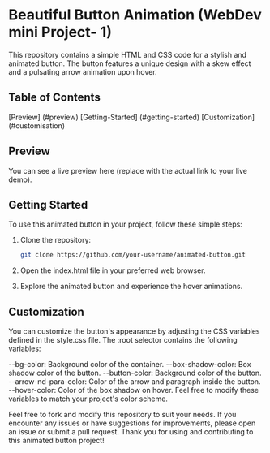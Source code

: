 # Beautiful Button Animation (WebDev mini Project- 1)

This repository contains a simple HTML and CSS code for a stylish and animated button. The button features a unique design with a skew effect and a pulsating arrow animation upon hover.

## Table of Contents
[Preview] (#preview)
[Getting-Started] (#getting-started)
[Customization] (#customisation)

## Preview
You can see a live preview here (replace with the actual link to your live demo).

## Getting Started
To use this animated button in your project, follow these simple steps:

1. Clone the repository:

    ```bash
    git clone https://github.com/your-username/animated-button.git
2. Open the index.html file in your preferred web browser.

3. Explore the animated button and experience the hover animations.

## Customization
You can customize the button's appearance by adjusting the CSS variables defined in the style.css file. The :root selector contains the following variables:

--bg-color: Background color of the container.
--box-shadow-color: Box shadow color of the button.
--button-color: Background color of the button.
--arrow-nd-para-color: Color of the arrow and paragraph inside the button.
--hover-color: Color of the box shadow on hover.
Feel free to modify these variables to match your project's color scheme.



Feel free to fork and modify this repository to suit your needs. If you encounter any issues or have suggestions for improvements, please open an issue or submit a pull request. Thank you for using and contributing to this animated button project!